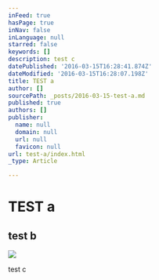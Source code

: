 ```yaml
---
inFeed: true
hasPage: true
inNav: false
inLanguage: null
starred: false
keywords: []
description: test c
datePublished: '2016-03-15T16:28:41.874Z'
dateModified: '2016-03-15T16:28:07.198Z'
title: TEST a
author: []
sourcePath: _posts/2016-03-15-test-a.md
published: true
authors: []
publisher:
  name: null
  domain: null
  url: null
  favicon: null
url: test-a/index.html
_type: Article

---
```

# TEST a

## test b
![](https://the-grid-user-content.s3-us-west-2.amazonaws.com/04730381-2e9f-4bb8-8348-c746c890de80.jpg)

test c